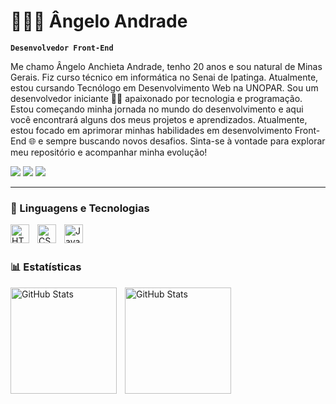 # 👨🏻‍💻 Ângelo Andrade

**`Desenvolvedor Front-End`**

Me chamo Ângelo Anchieta Andrade, tenho 20 anos e sou natural de Minas Gerais. Fiz curso técnico em informática no Senai de Ipatinga. Atualmente, estou cursando Tecnólogo em Desenvolvimento Web na UNOPAR. Sou um desenvolvedor iniciante 👨‍💻 apaixonado por tecnologia e programação. Estou começando minha jornada no mundo do desenvolvimento e aqui você encontrará alguns dos meus projetos e aprendizados. Atualmente, estou focado em aprimorar minhas habilidades em desenvolvimento Front-End 🌐 e sempre buscando novos desafios. Sinta-se à vontade para explorar meu repositório e acompanhar minha evolução!

<div> 
  <a href="https://instagram.com/angelldrade" target="_blank"><img src="https://img.shields.io/badge/-Instagram-%23E4405F?style=for-the-badge&logo=instagram&logoColor=white" target="_blank"></a>
  <a href = "mailto:angelo48223@gmail.com"><img src="https://img.shields.io/badge/-Gmail-%23333?style=for-the-badge&logo=gmail&logoColor=white" target="_blank"></a>
  <a href="https://www.linkedin.com/in/ângelo-andrade2004/" target="_blank"><img src="https://img.shields.io/badge/-LinkedIn-%230077B5?style=for-the-badge&logo=linkedin&logoColor=white" target="_blank"></a> 
</div>
</p>

---

### 🤖 Linguagens e Tecnologias

<img 
    align="left" 
    alt="HTML"
    title="HTML" 
    width="30px" 
    style="padding-right: 10px;" 
    src="https://cdn.jsdelivr.net/gh/devicons/devicon@latest/icons/html5/html5-original.svg" 
/>
<img 
    align="left" 
    alt="CSS" 
    title="CSS"
    width="30px" 
    style="padding-right: 10px;" 
    src="https://cdn.jsdelivr.net/gh/devicons/devicon@latest/icons/css3/css3-original.svg" 
/>
<img 
    align="left" 
    alt="JavaScript" 
    title="JavaScript"
    width="30px" 
    style="padding-right: 10px;" 
    src="https://cdn.jsdelivr.net/gh/devicons/devicon@latest/icons/javascript/javascript-original.svg" 
/>

<br/>
<br/>

### 📊 Estatísticas

<p>
  <img 
    align="left" 
    alt="GitHub Stats" 
    height="170" 
    style="padding-right: 10px;" 
    src="https://github-readme-stats.vercel.app/api?username=codebyangell&show_icons=true&theme=radical&include_all_commits=true&locale=pt-br" 
  />

<img 
      align="left" 
      alt="GitHub Stats" 
      height="170"
      style="padding-right: 10px;" 
      src="https://github-readme-stats.vercel.app/api/top-langs/?username=codebyangell&theme=radical&layout=compact&custom_title=Tecnologias&langs_count=9" 
  />

</p>

 
